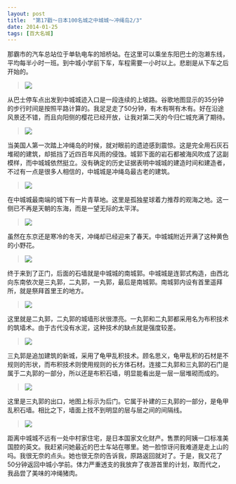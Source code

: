 ```yaml
---
layout: post
title:  "第17戳～日本100名城之中城城～冲绳岛2/3"
date: 2014-01-25
tags: [百大名城]
---
```


那霸市的汽车总站位于单轨电车的旭桥站。在这里可以乘坐东阳巴士的泡濑东线，平均每半小时一班。到中城小学前下车，车程需要一小时以上。悲剧是从下车之后开始的。

> <img src="{{ site.baseurl }}/assets/oshiro/099/nakagusukujou-001.jpg">

从巴士停车点出发到中城城迹入口是一段连续的上坡路。谷歌地图显示的35分钟的步行时间是按照平路计算的。我足足走了50分钟，有木有啊有木有。好在沿途风景还不错，而且向阳侧的樱花已经开放，让我对第二天的今归仁城充满了期待。

> <img src="{{ site.baseurl }}/assets/oshiro/099/nakagusukujou-002.jpg">

当美国人第一次踏上冲绳岛的时候，就对眼前的遗迹感到震惊。这是完全用石灰石堆砌的建筑，却抵挡了近四百年风雨的侵蚀。城郭下面的岩石都被海风吹成了这副模样，而中城城依然挺立。没有确定的历史证据表明中城城的建造时间和建造者，不过有一点是很多人相信的，中城城是冲绳岛最古老的建筑。

> <img src="{{ site.baseurl }}/assets/oshiro/099/nakagusukujou-003.jpg">

在中城城最南端的城下有一片青草地。这里是孤独星球着力推荐的观海之地。这一侧已不再是天朝的东海，而是一望无际的太平洋。

> <img src="{{ site.baseurl }}/assets/oshiro/099/nakagusukujou-004.jpg">

虽然在东京还是寒冷的冬天，冲绳却已经迎来了春天。中城城附近开满了这种黄色的小野花。

> <img src="{{ site.baseurl }}/assets/oshiro/099/nakagusukujou-005.jpg">

终于来到了正门，后面的石墙就是中城城的南城郭。中城城是连郭式构造，由西北向东南依次是三丸郭，二丸郭，一丸郭，最后是南城郭。南城郭内设有首里遥拜所，就是祭拜首里王的地方。

> <img src="{{ site.baseurl }}/assets/oshiro/099/nakagusukujou-006.jpg">

这里就是二丸郭，二丸郭的城墙形状很漂亮。一丸郭和二丸郭都采用名为布积技术的筑墙术。由于古代没有水泥，这种技术的缺点就是强度较差。

> <img src="{{ site.baseurl }}/assets/oshiro/099/nakagusukujou-007.jpg">

三丸郭是追加建筑的新城，采用了龟甲乱积技术。顾名思义，龟甲乱积的石材是不规则的形状，而布积技术则使用规则的长方体石材。连接二丸郭和三丸郭的石门是属于二丸郭的一部分，所以还是布积石墙，明显能看出是一层一层堆砌而成的。

> <img src="{{ site.baseurl }}/assets/oshiro/099/nakagusukujou-008.jpg">

这里是三丸郭的出口，地图上标示为后门。它属于补建的三丸郭的一部分，是龟甲乱积石墙。相比之下，墙面上找不到明显的层与层之间的间隔线。

> <img src="{{ site.baseurl }}/assets/oshiro/099/nakagusukujou-009.jpg">

距离中城城不远有一处中村家住宅，是日本国家文化财产。售票的阿姨一口标准美国腔的英文。我赶紧问她最近的巴士车站在哪里。她一脸惊讶问我难道是走上山的吗。我很无奈的点头。她也很无奈的告诉我，原路返回就对了。于是，我又花了50分钟返回中城小学前。体力严重透支的我放弃了夜游首里的计划，取而代之，我品尝了美味的冲绳猪肉。
